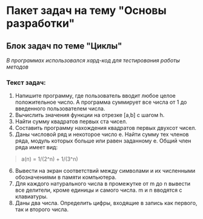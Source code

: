 # Пакет задач на тему "Основы разработки"
## Блок задач по теме "Циклы"

_В программах использовался хард-код для тестирования работы методов_

### Текст задач:
1. Напишите программу, где пользователь вводит любое целое положительное число. А программа суммирует все числа от 1 до введенного пользователем числа.
2. Вычислить значения функции на отрезке [a,b] с шагом h.
3. Найти сумму квадратов первых ста чисел.
4. Составить программу нахождения квадратов первых двухсот чисел.
5. Даны числовой ряд и некоторое число е. Найти сумму тех членов ряда, модуль которых больше или равен заданному е. Общий член ряда имеет вид:
>a(n) = 1/(2^n) + 1/(3^n)
6. Вывести на экран соответствий между символами и их численными обозначениями в памяти компьютера.
7. Для каждого натурального числа в промежутке от m до n вывести все делители, кроме единицы и самого числа. m и n вводятся с клавиатуры.
8. Даны два числа. Определить цифры, входящие в запись как первого, так и второго числа.


